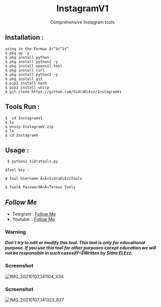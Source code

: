 <h1 align="center">InstagramV1</h1>
<p align="center">Comprehensive Instagram tools</p>




## Installation :
```
using in the Termux â†“â†“â†“
$ pkg up -y
$ pkg install python
$ pkg install python2 -y
$ pkg install openssl-tool
$ pkg install curl 
$ pkg install python2 -y
$ pkg install git
$ pip2 install bash
$ pip2 install unzip
$ git clone https://github.com/SidraELEzz/InstagramV1
```

## Tools Run :
```
$  cd InstagramV1
$ ls
$ unzip InstagramV.zip
$ ls
$ cd InstagramV
```

## Usage :
```
 $ python2 Sidratools.py
 
$Tool key :

$ Tool Username Â»Â»SidraELEzzTools

$ ToolÂ PasswordÂ»Â»Termux Tools
```
## ***Follow Me***
* Telegram : [Follow Me](https://t.me/TT_RQ)
* Youtube. : [Follow Me](https://youtube.com/channel/UCzFviFYCOJI4IwhdVOQTqIw)

### Warning


***Don't try to edit or modify this tool. This tool is only for educational purpose. If you use this tool for other purposes except education we will not be responsible
 in such casesðŸ–ŠWritten by Sidra ELEzz.***

### Screenshot
![IMG_20210107_141104_434](https://raw.githubusercontent.com/SidraELEzz/InstagramV1/main/IMG_20210107_141104_434.jpg?token=ASKBX7VOQWJWX2MTQ66D5CC763W2M)
### Screenshot
![IMG_20210107_141323_827](https://raw.githubusercontent.com/SidraELEzz/InstagramV1/main/IMG_20210107_141323_827.jpg?token=ASKBX7SZ3YZ6O5GYZ2NPFNC763XHC)

